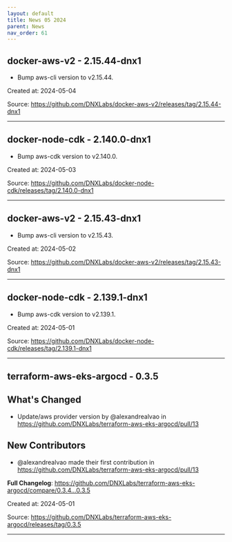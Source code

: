 ```yaml
---
layout: default
title: News 05 2024
parent: News
nav_order: 61
---
```




## docker-aws-v2 - 2.15.44-dnx1
- Bump aws-cli version to v2.15.44.

Created at: 2024-05-04

<!-- TODO: Include source link to the version tag -->
Source: https://github.com/DNXLabs/docker-aws-v2/releases/tag/2.15.44-dnx1

---


## docker-node-cdk - 2.140.0-dnx1
- Bump aws-cdk version to v2.140.0.

Created at: 2024-05-03

<!-- TODO: Include source link to the version tag -->
Source: https://github.com/DNXLabs/docker-node-cdk/releases/tag/2.140.0-dnx1

---


## docker-aws-v2 - 2.15.43-dnx1
- Bump aws-cli version to v2.15.43.

Created at: 2024-05-02

<!-- TODO: Include source link to the version tag -->
Source: https://github.com/DNXLabs/docker-aws-v2/releases/tag/2.15.43-dnx1

---


## docker-node-cdk - 2.139.1-dnx1
- Bump aws-cdk version to v2.139.1.

Created at: 2024-05-01

<!-- TODO: Include source link to the version tag -->
Source: https://github.com/DNXLabs/docker-node-cdk/releases/tag/2.139.1-dnx1

---


## terraform-aws-eks-argocd - 0.3.5
## What's Changed
* Update/aws provider version by @alexandrealvao in https://github.com/DNXLabs/terraform-aws-eks-argocd/pull/13

## New Contributors
* @alexandrealvao made their first contribution in https://github.com/DNXLabs/terraform-aws-eks-argocd/pull/13

**Full Changelog**: https://github.com/DNXLabs/terraform-aws-eks-argocd/compare/0.3.4...0.3.5

Created at: 2024-05-01

<!-- TODO: Include source link to the version tag -->
Source: https://github.com/DNXLabs/terraform-aws-eks-argocd/releases/tag/0.3.5

---


